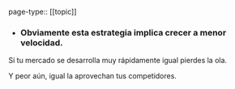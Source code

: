 page-type:: [[topic]]
- ### Obviamente esta estrategia implica crecer a menor velocidad.

Si tu mercado se desarrolla muy rápidamente igual pierdes la ola.

Y peor aún, igual la aprovechan tus competidores.



